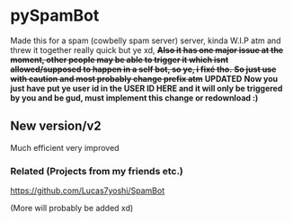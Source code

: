 # pySpamBot

Made this for a spam (cowbelly spam server) server, kinda W.I.P atm and threw it together really quick but ye xd, ~~**Also it has one major issue at the moment, other people may be able to trigger it which isnt allowed/supposed to happen in a self bot, so ye, i fixé tho.** **So just use with caution and most probably change prefix atm**~~ **UPDATED** **Now you just have put ye user id in the USER ID HERE and it will only be triggered by you and be gud, must implement this change or redownload :)**

## New version/v2
Much efficient very improved


### Related (Projects from my friends etc.)

https://github.com/Lucas7yoshi/SpamBot

(More will probably be added xd)

